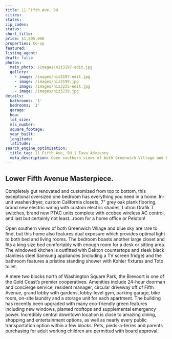 ```yaml
---
title: 11 Fifth Ave, 9U
cities:
states:
zip_codes:
status:
short_title:
price: $1,895,000
properties: Co-op
featured:
listing_agent:
draft: false
photos:
  main_photo: /images/niz3197-edit.jpg
  gallery:
    - image: /images/niz3197-edit.jpg
    - image: /images/niz3199.jpg
    - image: /images/niz3235-edit.jpg
    - image: /images/niz3239.jpg
details:
  bathrooms: '1'
  bedrooms: '1'
  garage:
  hoa:
  lot_size:
  mls_number:
  square_footage:
  year_built:
  longitude:
  latitude:
search_engine_optimization:
  title_tag: 11 Fifth Ave, 9U | Fava Advisory
  meta_description: Open southern views of both Greenwich Village and blue sky are rare to find, but this home also features dual exposure which provides optimal light to both bed and living rooms.
---
```


## Lower Fifth Avenue Masterpiece. 
Completely gut renovated and customized from top to bottom, this exceptional oversized one bedroom has everything you need in a home: In-unit washer/dryer, custom California closets, 7” grey oak plank flooring, brand new electric wiring with custom electric shades, Lutron Grafik T switches, brand new PTAC units complete with ecobee wireless AC control, and last but certainly not least…room for a home office or Peloton\!

Open southern views of both Greenwich Village and blue sky are rare to find, but this home also features dual exposure which provides optimal light to both bed and living rooms. The bedroom boasts another large closet and fits a king size bed comfortably with enough room for a desk or sitting area. The windowed kitchen is outfitted with Dekton countertops and sleek black stainless steel Samsung appliances (including a TV screen fridge) and the bathroom features a pristine standing shower with Kohler fixtures and Toto toilet.

A mere two blocks north of Washington Square Park, the Brevoort is one of the Gold Coast’s premier cooperatives. Amenities include 24-hour doorman and concierge service, resident manager, circular driveway off of Fifth Avenue, grand lobby with gardens, lobby-level gym, parking garage, bike room, on-site laundry and a storage unit for each apartment. The building has recently been upgraded with many eco-friendly green features including new windows, planted rooftops and supplemental emergency power. Incredibly central downtown location is close to amazing dining, shopping and entertainment options, as well as nearly every public transportation option within a few blocks. Pets, pieds-a-terres and parents purchasing for adult working children are permitted with board approval.
